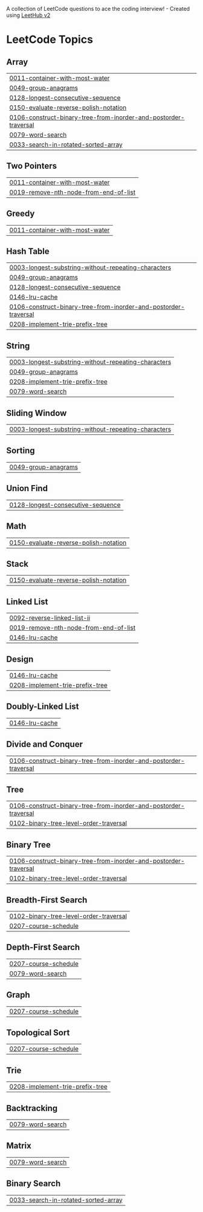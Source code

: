 A collection of LeetCode questions to ace the coding interview! - Created using [LeetHub v2](https://github.com/arunbhardwaj/LeetHub-2.0)
<!---LeetCode Topics Start-->
# LeetCode Topics
## Array
|  |
| ------- |
| [0011-container-with-most-water](https://github.com/ShaliniSJ/50-days-challenge/tree/master/0011-container-with-most-water) |
| [0049-group-anagrams](https://github.com/ShaliniSJ/50-days-challenge/tree/master/0049-group-anagrams) |
| [0128-longest-consecutive-sequence](https://github.com/ShaliniSJ/50-days-challenge/tree/master/0128-longest-consecutive-sequence) |
| [0150-evaluate-reverse-polish-notation](https://github.com/ShaliniSJ/50-days-challenge/tree/master/0150-evaluate-reverse-polish-notation) |
| [0106-construct-binary-tree-from-inorder-and-postorder-traversal](https://github.com/ShaliniSJ/50-days-challenge/tree/master/0106-construct-binary-tree-from-inorder-and-postorder-traversal) |
| [0079-word-search](https://github.com/ShaliniSJ/50-days-challenge/tree/master/0079-word-search) |
| [0033-search-in-rotated-sorted-array](https://github.com/ShaliniSJ/50-days-challenge/tree/master/0033-search-in-rotated-sorted-array) |
## Two Pointers
|  |
| ------- |
| [0011-container-with-most-water](https://github.com/ShaliniSJ/50-days-challenge/tree/master/0011-container-with-most-water) |
| [0019-remove-nth-node-from-end-of-list](https://github.com/ShaliniSJ/50-days-challenge/tree/master/0019-remove-nth-node-from-end-of-list) |
## Greedy
|  |
| ------- |
| [0011-container-with-most-water](https://github.com/ShaliniSJ/50-days-challenge/tree/master/0011-container-with-most-water) |
## Hash Table
|  |
| ------- |
| [0003-longest-substring-without-repeating-characters](https://github.com/ShaliniSJ/50-days-challenge/tree/master/0003-longest-substring-without-repeating-characters) |
| [0049-group-anagrams](https://github.com/ShaliniSJ/50-days-challenge/tree/master/0049-group-anagrams) |
| [0128-longest-consecutive-sequence](https://github.com/ShaliniSJ/50-days-challenge/tree/master/0128-longest-consecutive-sequence) |
| [0146-lru-cache](https://github.com/ShaliniSJ/50-days-challenge/tree/master/0146-lru-cache) |
| [0106-construct-binary-tree-from-inorder-and-postorder-traversal](https://github.com/ShaliniSJ/50-days-challenge/tree/master/0106-construct-binary-tree-from-inorder-and-postorder-traversal) |
| [0208-implement-trie-prefix-tree](https://github.com/ShaliniSJ/50-days-challenge/tree/master/0208-implement-trie-prefix-tree) |
## String
|  |
| ------- |
| [0003-longest-substring-without-repeating-characters](https://github.com/ShaliniSJ/50-days-challenge/tree/master/0003-longest-substring-without-repeating-characters) |
| [0049-group-anagrams](https://github.com/ShaliniSJ/50-days-challenge/tree/master/0049-group-anagrams) |
| [0208-implement-trie-prefix-tree](https://github.com/ShaliniSJ/50-days-challenge/tree/master/0208-implement-trie-prefix-tree) |
| [0079-word-search](https://github.com/ShaliniSJ/50-days-challenge/tree/master/0079-word-search) |
## Sliding Window
|  |
| ------- |
| [0003-longest-substring-without-repeating-characters](https://github.com/ShaliniSJ/50-days-challenge/tree/master/0003-longest-substring-without-repeating-characters) |
## Sorting
|  |
| ------- |
| [0049-group-anagrams](https://github.com/ShaliniSJ/50-days-challenge/tree/master/0049-group-anagrams) |
## Union Find
|  |
| ------- |
| [0128-longest-consecutive-sequence](https://github.com/ShaliniSJ/50-days-challenge/tree/master/0128-longest-consecutive-sequence) |
## Math
|  |
| ------- |
| [0150-evaluate-reverse-polish-notation](https://github.com/ShaliniSJ/50-days-challenge/tree/master/0150-evaluate-reverse-polish-notation) |
## Stack
|  |
| ------- |
| [0150-evaluate-reverse-polish-notation](https://github.com/ShaliniSJ/50-days-challenge/tree/master/0150-evaluate-reverse-polish-notation) |
## Linked List
|  |
| ------- |
| [0092-reverse-linked-list-ii](https://github.com/ShaliniSJ/50-days-challenge/tree/master/0092-reverse-linked-list-ii) |
| [0019-remove-nth-node-from-end-of-list](https://github.com/ShaliniSJ/50-days-challenge/tree/master/0019-remove-nth-node-from-end-of-list) |
| [0146-lru-cache](https://github.com/ShaliniSJ/50-days-challenge/tree/master/0146-lru-cache) |
## Design
|  |
| ------- |
| [0146-lru-cache](https://github.com/ShaliniSJ/50-days-challenge/tree/master/0146-lru-cache) |
| [0208-implement-trie-prefix-tree](https://github.com/ShaliniSJ/50-days-challenge/tree/master/0208-implement-trie-prefix-tree) |
## Doubly-Linked List
|  |
| ------- |
| [0146-lru-cache](https://github.com/ShaliniSJ/50-days-challenge/tree/master/0146-lru-cache) |
## Divide and Conquer
|  |
| ------- |
| [0106-construct-binary-tree-from-inorder-and-postorder-traversal](https://github.com/ShaliniSJ/50-days-challenge/tree/master/0106-construct-binary-tree-from-inorder-and-postorder-traversal) |
## Tree
|  |
| ------- |
| [0106-construct-binary-tree-from-inorder-and-postorder-traversal](https://github.com/ShaliniSJ/50-days-challenge/tree/master/0106-construct-binary-tree-from-inorder-and-postorder-traversal) |
| [0102-binary-tree-level-order-traversal](https://github.com/ShaliniSJ/50-days-challenge/tree/master/0102-binary-tree-level-order-traversal) |
## Binary Tree
|  |
| ------- |
| [0106-construct-binary-tree-from-inorder-and-postorder-traversal](https://github.com/ShaliniSJ/50-days-challenge/tree/master/0106-construct-binary-tree-from-inorder-and-postorder-traversal) |
| [0102-binary-tree-level-order-traversal](https://github.com/ShaliniSJ/50-days-challenge/tree/master/0102-binary-tree-level-order-traversal) |
## Breadth-First Search
|  |
| ------- |
| [0102-binary-tree-level-order-traversal](https://github.com/ShaliniSJ/50-days-challenge/tree/master/0102-binary-tree-level-order-traversal) |
| [0207-course-schedule](https://github.com/ShaliniSJ/50-days-challenge/tree/master/0207-course-schedule) |
## Depth-First Search
|  |
| ------- |
| [0207-course-schedule](https://github.com/ShaliniSJ/50-days-challenge/tree/master/0207-course-schedule) |
| [0079-word-search](https://github.com/ShaliniSJ/50-days-challenge/tree/master/0079-word-search) |
## Graph
|  |
| ------- |
| [0207-course-schedule](https://github.com/ShaliniSJ/50-days-challenge/tree/master/0207-course-schedule) |
## Topological Sort
|  |
| ------- |
| [0207-course-schedule](https://github.com/ShaliniSJ/50-days-challenge/tree/master/0207-course-schedule) |
## Trie
|  |
| ------- |
| [0208-implement-trie-prefix-tree](https://github.com/ShaliniSJ/50-days-challenge/tree/master/0208-implement-trie-prefix-tree) |
## Backtracking
|  |
| ------- |
| [0079-word-search](https://github.com/ShaliniSJ/50-days-challenge/tree/master/0079-word-search) |
## Matrix
|  |
| ------- |
| [0079-word-search](https://github.com/ShaliniSJ/50-days-challenge/tree/master/0079-word-search) |
## Binary Search
|  |
| ------- |
| [0033-search-in-rotated-sorted-array](https://github.com/ShaliniSJ/50-days-challenge/tree/master/0033-search-in-rotated-sorted-array) |
<!---LeetCode Topics End-->
